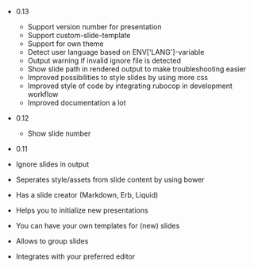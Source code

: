 * 0.13
  * Support version number for presentation
  * Support custom-slide-template
  * Support for own theme
  * Detect user language based on ENV['LANG']-variable
  * Output warning if invalid ignore file is detected
  * Show slide path in rendered output to make troubleshooting easier 
  * Improved possibilities to style slides by using more css
  * Improved style of code by integrating rubocop in development workflow
  * Improved documentation a lot

* 0.12
  * Show slide number

*  0.11
  * Ignore slides in output
  * Seperates style/assets from slide content by using bower
  * Has a slide creator (Markdown, Erb, Liquid)
  * Helps you to initialize new presentations
  * You can have your own templates for (new) slides
  * Allows to group slides
  * Integrates with your preferred editor

